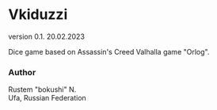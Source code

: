# Vkiduzzi
version 0.1. 20.02.2023

Dice game based on Assassin's Creed Valhalla game "Orlog".


### Author
Rustem "bokushi" N.\
Ufa, Russian Federation
